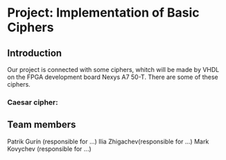 # Project: Implementation of Basic Ciphers
## Introduction
Our project is connected with some ciphers, whitch will be made by VHDL on the FPGA development board Nexys A7 50-T. There are some of these ciphers.
### Caesar cipher: 




## Team members
Patrik Gurín (responsible for ...)
Ilia Zhigachev(responsible for ...)
Mark Kovychev (responsible for ...)

